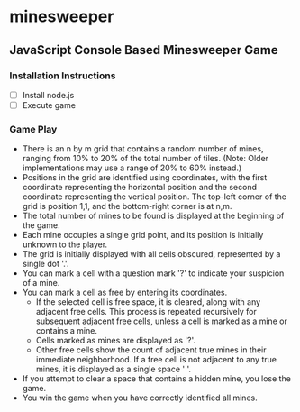 # minesweeper
## JavaScript Console Based Minesweeper Game

### Installation Instructions
- [ ] Install node.js
- [ ] Execute game

### Game Play
* There is an n by m grid that contains a random number of mines, ranging from 10% to 20% of the total number of tiles. (Note: Older implementations may use a range of 20% to 60% instead.)
* Positions in the grid are identified using coordinates, with the first coordinate representing the horizontal position and the second coordinate representing the vertical position. The top-left corner of the grid is position 1,1, and the bottom-right corner is at n,m.
* The total number of mines to be found is displayed at the beginning of the game.
* Each mine occupies a single grid point, and its position is initially unknown to the player.
* The grid is initially displayed with all cells obscured, represented by a single dot '.'.
* You can mark a cell with a question mark '?' to indicate your suspicion of a mine.
* You can mark a cell as free by entering its coordinates.
  *	If the selected cell is free space, it is cleared, along with any adjacent free cells. This process is repeated recursively for subsequent adjacent free cells, unless a cell is marked as a mine or contains a mine.
  *	Cells marked as mines are displayed as '?'.
  *	Other free cells show the count of adjacent true mines in their immediate neighborhood. If a free cell is not adjacent to any true mines, it is displayed as a single space ' '.
* If you attempt to clear a space that contains a hidden mine, you lose the game.
* You win the game when you have correctly identified all mines.

